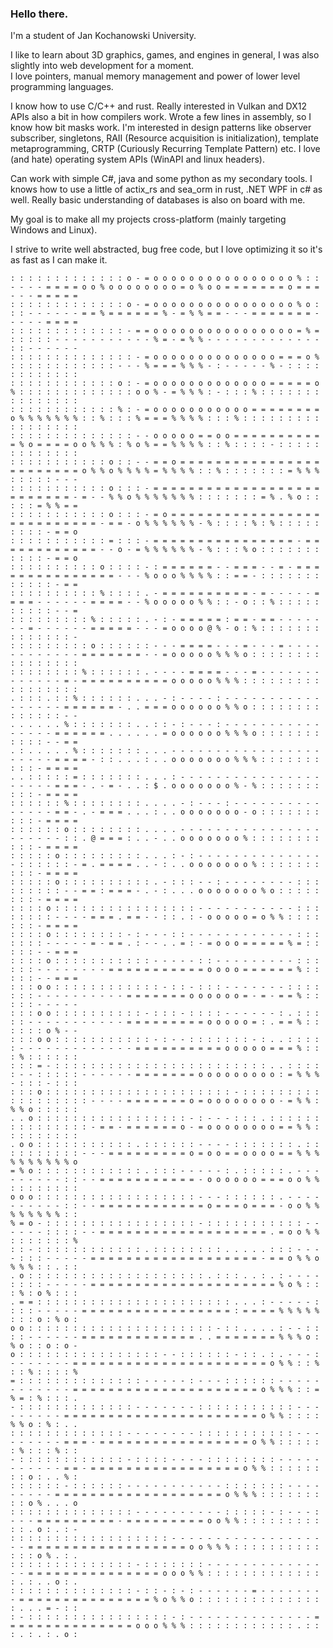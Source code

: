 ### Hello there.

I'm a student of Jan Kochanowski University. 

I like to learn about 3D graphics, games, and engines in general, I was also slightly into web development for a moment.  
I love pointers, manual memory management and power of lower level programming languages.

I know how to use C/C++ and rust. Really interested in Vulkan and DX12 APIs also a bit in how compilers work. Wrote a few lines in assembly, so I know how bit masks work.
I'm interested in design patterns like observer subscriber, singletons, RAII (Resource acquisition is initialization), template metaprogramming, CRTP (Curiously Recurring Template Pattern) etc. 
I love (and hate) operating system APIs (WinAPI and linux headers).


Can work with simple C#, java and some python as my secondary tools.
I knows how to use a little of actix_rs and sea_orm in rust, .NET WPF in c# as well. Really basic understanding of databases is also on board with me.


My goal is to make all my projects cross-platform (mainly targeting Windows and Linux).

I strive to write well abstracted, bug free code, but I love optimizing it so it's as fast as I can make it.
```
: : : : : : : : : : : : : o - = o o o o o o o o o o o o o o o o % : : - - - - = = = = o o % o o o o o o o o = o % o o = = = = = = = o = = = - - - = = = = =
: : : : : : : : : : : : : o - = o o o o o o o o o o o o o o o o % o : : : - - - - - - = = % = = = = = = % - = % % = = - - - = = = = = = = - - - - - = = = =
: : : : : : : : : : : : : - = = o o o o o o o o o o o o o o o o = % = : : : : : - - - - - - - - - - - % = - = % % - - - - - - - - - - - - - : : - - - - - -
: : : : : : : : : : : : : : - = o o o o o o o o o o o o o o = = = o % : : : : : : : : : : : : - - - % = = = % % % - : - - - - - % - : : : : : : : : : : : :
: : : : : : : : : : : : o : - = o o o o o o o o o o o o o = = = = = o % : : : : : : : : : : : : : o o % - = % % % : - : : : % : : : : : : : : : : : : : : :
: : : : : : : : : : : : % : - = o o o o o o o o o o o = = = = = = = = o % % % % % % % : : % : : : % = = = % % % % : : : % : : : : : : : : : : : : : : : : :
: : : : : : : : : : : : : : - - o o o o o = = o o = = = = = = = = = = = % o = = = = o o % % % : % o % = = % % % % : : % : : : : - : : : : : : : : : : : : :
: : : : : : : : : : : o : : - - = = o = = = = = = = = = = = = = = = = = = = = = = = = o % % o % % % % = % % % % : : % : : : : : : : = % % % : : : : : - - -
: : : : : : : : : : : o : : : - = = = = = = = = = = = = = = = = = = = = = = = = = = - = - - % % o % % % % % % % : : : : : : : = % . % o : : : : : = % % = =
: : : : : : : : : : : o : : : - = o = = = = = = = = = = = = = = = = = = = = = = = = = = = - = = - o % % % % % % - % : : : : % : % : : : : : : : : : - = = o
: : : : : : : : : : : = : : : - = = = = = = = = = = = = = = = = - = = = = = = = = = = = = - - o - = % % % % % % - % : : : % o : : : : : : : : : : : - = = o
: : : : : : : : : : o : : : : - : = = = = = = - - = = = - - = - = = = = = = = = = = = = = = = - - - % o o o % % % % : : = = - : : : : : : : : : : : : - = =
: : : : : : : : : : % : : : : . - = = = = = = = = = = - = - - - - - = = = = - - - - - - = = = = - - % o o o o o % % : : - o : : % : : : : : : : : : : - - =
: : : : : : : : : % : : : : : . - : - = = = = = : = = - = = - - - - - - - = - - - - - - = = = = = - - - = o o o o @ % - o : % : : : : : : : : : : : : : : -
: : : : : : : : : o : : : : : : - - - = = = = - - - = - - - = - - - - - - - - - - - - = = = = = = = - - = o o o o o % % % o : : : : : : : : : : : : : : : :
: : : : : : : : % : : : : : : . - - - - = = = = - - - = - - - - - - - - - - - - - = - = = = = = = = = = = o o o o o % % % : : : : : : : : : : : : : : : : :
. : : : . : : % : : : : : : . . . - : - - - - : - - - - - - - - - - - - - - - - - = = = = = = - . . = = = o o o o o o % % o : : : : : : : : : : : : : : - -
. . . . . . % : : : : : : : . . : : - : - - - : - - - - - - - - - - - - - - - - = = = = = = . . . . . . = o o o o o o % % % o : : : : : : : : : : : - - = =
. : . . . . . % : : : : : : : . . . - - - - - - - - - - - - - - - - - - - - - - = = = = - : : . . . : . . o o o o o o o % % % : : : : : : : : : : - = = = =
. . : : : : : = : : : : : : : . . . : - - - - - - - - - - - - - - - - - - - - - = = = - . - = - . . : $ . o o o o o o o % - % : : : : : : : : : : - = = = =
: : : : : : % : : : : : : : : . . . . - : - - - : - - - - - - - - - - - - - - - = = - . - = = = . . . : . . o o o o o o o - o : : : : : : : : : : - = = = =
: : : : : : o : : : : : : : : . . . . - - - - - - - - - - - - - - - - - - - - - - : : . @ = = = : . . - . . o o o o o o o % : : : : : : : : : : : - = = = =
: : : : : o : : : : : : : : : . . . : - : - - - - - - - - - - - - - - - : : : : : : - = . = = = = . . - : . . o o o o o o o % : : : : : : : : : : - = = = =
: : : : : o : : : : : : : : : : . - : : : - - : - - - - - - - - : : : : : : : : : - - = = : = = = - . - : . . . o o o o o o o % o : : : : : : : : - = = = =
: : : : o : : : : : : : : : : : : : : : : - - - - - - - - - - - : : : : : : : : - - - - = = = . = = - - : : . : - o o o o o = o % % : : : : : : : - = = = =
: : : : o : : : : : : : : - : - - - : : - - - - - - - - - - - - : : : : : : : - - - - - = - = = . : - - . . = : - = o o o = = = = = % = : : : : : - - = = =
: : : : o : : : : : : : : : : : - - - - - : : - - - - - - - - - : : : : : : - - - - - - - - = = = = = = = = = = = o o o o = = = = = = % : : : : : - - = = =
: : : o o : : : : : : : : : : : : - : : - : : : - - - - - - - : : : : : : : - - - - - - - - - - = = = = = = = o o o o o o = - = - = = % : : : : : - - - - -
: : : o o : : : : : : : : : : - : : : - : : : : - - - - - - : . : : : : : - - - - - - - - - - - = = = = = = = = = o o o o o = : . = = % : : : : : : o % - -
: : : o o : : : : : : : : : : : - : - - : : : : : : : - : . . : : : : : - - - - - - - - - - - - - = = = = = = = = = = o o o o o = = = % : : : % : : : : : :
: : : = - : : : : : : : : : : : : : : : : : : : : : : : : . . : : : : : - - : : : : : - - - - - - = = = = = = = o o o o o o o o o : = % % % - : : : - : : :
: : : o : : : : : : : : : : : : : : : : : : : : : - : : : : : : : : : : : : : : : : : : - - - - = = = = = = = o = o o o o o o o o - = % % : % % o : : : : :
. . o : : : : : : : : : : : : : : : : : - : - - - : : : . : : : : : : : : : : : : : : : - = = - = = = = = = o - = o o o o o o o o = = % % : : : : : : : : :
. o o : : : : : : : : : : : . : : : : : : - - - - : : : : : : : . : : : : : : : : : : - - - = = = = = = = = = o = o o = = o o o o = = % % % % % % % % % % o
= % o : : : : : : : : : : : : . : : : - - - - - : . : : : : : . - - - - - - - - - : : - - = = = = = = = = = = = - o o o o o o = = = o o % % : : : : : : : :
o o o : : : : : : : : : : : : : : : : : : - - - : : : : : : . - - - - - - - - - - : : - - = = = = = = = = = = = = o = = = o = = = - o o % % % % % % % % : :
% = o - : : : : : : : : : : : : : : : : : - : : : : : : : : : : : - - - - - - : : : : - - = = = = = = = = = = = = = = = = = = = . = o o % % : : : : : : : %
: : - : : : : : : : : : : : : . : : : : : : : : . . . . . : : : - - - - : : : - - - - - = = = = = = = = = = = = = = = = = = = - = = o % % o % % % : : . : :
. o : : : : : : : : : : : : : : : : : : : : . : : : . . : . : - - - - : : : : - - - - - = = = = = = = = = = = = = = = = = = = = = % o % : : : % : o % : : :
. = = : : : : : : : : : : : : : : : : : : : : : : . . . : - - - - - : : : : - - - - - = = = = = = = = = = = = = = = = = : = = = = % % % % % : : : o : % o :
o o : : : : : : : : : : : : : : : : : : : : : - : : . . . . : - - : : : : - - - - - - = = = = = = = = = = = = = . . = = = = = = = % % % o : % o : : o : o -
o : : : : : : : : : : : : : : : : - - : : : : : : - : : . : . - - - : - - - - - - - = = = = = = = = = = = = = = = = = = = = = = o % % : : % : : % : : : : %
= : : : : : : : : : : : : : : - - - - - : - - - : : : : : : - - - - - - - - - - - - = = = = = = = = = = = = = = = = = = = = = o % % % : : = % = : % : : : .
- : : : : : : : : : : : : : - - - - - - - : : : : : : : : : : : - - - - - - - - - = = = = = = = = = = = = = = = = = = = = = = o % % : : : : % % o : % : . .
: : : : : : : : : : : : : - - - - - - - - : : : : : : : : : : : - - - - - - - - - = = = - = = = = = = = = = = = = = = = = = o % % : : : : : : % : : : % : :
- : : : : : : : : : : : : - : : : : - - - - : : : : : : : : - - - - - - - - - - - = = - = = = = = = = = = = = = = = = = = o % % : : : : : : : : o : . . % :
: : : : : : - : : : : : : - - - - - - - - - - - : : : : : : : - - - - - - - - - = = = = = = = = = = = = = = = = = = = o % % % : : : : : : : : : o % . . . o
: : : : : : : : : : : : : : - - - - - - - - - - : : : : : - : - - - : - - - = = = = = = = = = - = = = = = = = = = o o % % : : : : : : : : : : : . o : . : -
: : : : : : : : : : : : : : : : : : - - - - - - - - - - - - - - - - - - - = = = = = = = = = = = = = = = = = = o o % % % : : : : : : : : : : : : : o % . : .
: : : : : : : : : : : : : : - : : : : : : : - - - - - - - - - - - - - - - = = = = = = = = = = = = = = = o o o % % : : : : : : : : : : : : : : . : . . o : .
: : : : : : : : : : : : : : - : : - : - : - - - - - - = - - - - - - - - = = = = = = = = = = = = = = = % o % % o : : : : : : : : : : : : : : : . . . = - : :
: - : : : : : : : : : : : : : : : : - : - - - - - - - - - - - - - - = = = = = = = = = = = = = = = o o o % % % : : : : : : : : : : : : . : : : . : . : . o :
```


<!--
![screenshot](https://github.com/Im-Bee/wolfenstein_like_rendering_in_terminal/blob/main/Docs/ReadMeScreenshot.jpg?raw=true)
**Im-Bee/Im-Bee** is a ✨ _special_ ✨ repository because its `README.md` (this file) appears on your GitHub profile.

Here are some ideas to get you started:

- 🔭 I’m currently working on ...
- 🌱 I’m currently learning ...
- 👯 I’m looking to collaborate on ...
- 🤔 I’m looking for help with ...
- 💬 Ask me about ...
- 📫 How to reach me: ...
- 😄 Pronouns: ...
- ⚡ Fun fact: ...
-->
